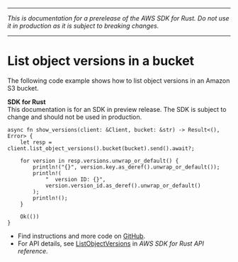 --------

 *This is documentation for a prerelease of the AWS SDK for Rust\. Do not use it in production as it is subject to breaking changes\.* 

--------

# List object versions in a bucket<a name="s3_ListObjectVersions_rust_topic"></a>

The following code example shows how to list object versions in an Amazon S3 bucket\.

**SDK for Rust**  
This documentation is for an SDK in preview release\. The SDK is subject to change and should not be used in production\.
  

```
async fn show_versions(client: &Client, bucket: &str) -> Result<(), Error> {
    let resp = client.list_object_versions().bucket(bucket).send().await?;

    for version in resp.versions.unwrap_or_default() {
        println!("{}", version.key.as_deref().unwrap_or_default());
        println!(
            "  version ID: {}",
            version.version_id.as_deref().unwrap_or_default()
        );
        println!();
    }

    Ok(())
}
```
+  Find instructions and more code on [GitHub](https://github.com/awsdocs/aws-doc-sdk-examples/tree/main/.rust_alpha/s3#code-examples)\. 
+  For API details, see [ListObjectVersions](https://awslabs.github.io/aws-sdk-rust/) in *AWS SDK for Rust API reference*\. 